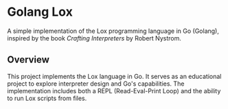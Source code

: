 # Golang Lox

A simple implementation of the Lox programming language in Go (Golang), inspired by the book *Crafting Interpreters* by Robert Nystrom.

## Overview

This project implements the Lox language in Go. It serves as an educational project to explore interpreter design and Go's capabilities. The implementation includes both a REPL (Read-Eval-Print Loop) and the ability to run Lox scripts from files.
